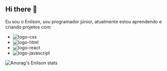 ## Hi there 👋

Eu sou o Enilson, sou programador júnior, atualmente estou aprendendo e criando projetos com:

- <img src="https://img.shields.io/badge/CSS-239120?&style=for-the-badge&logo=css3&logoColor=white" alt="logo-css" />
- <img src="https://img.shields.io/badge/HTML5-E34F26?style=for-the-badge&logo=html5&logoColor=white" alt="logo-html" />
- <img src="https://img.shields.io/badge/React-20232A?style=for-the-badge&logo=react&logoColor=61DAFB" alt="logo-react" />
- <img src="https://img.shields.io/badge/JavaScript-F7DF1E?style=for-the-badge&logo=javascript&logoColor=black" alt="logo-javascript" />


![Anurag's Enilson stats](https://github-readme-stats.vercel.app/api?username=Enilsonac7&show_icons=true&theme=transparent)
